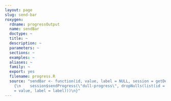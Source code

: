 ```yaml
---
layout: page
slug: send-bar
roxygen:
  rdname: progressOutput
  name: sendBar
  doctype: ~
  title: ~
  description: ~
  parameters: ~
  sections: ~
  examples: ~
  aliases: ~
  family: ~
  export: yes
  filename: progress.R
  source: "sendBar <- function(id, value, label = NULL, session = getDefaultReactiveDomain())
    {\n    session$sendProgress(\"dull-progress\", dropNulls(list(id = id, \n        value
    = value, label = label)))\n}"
---
```


